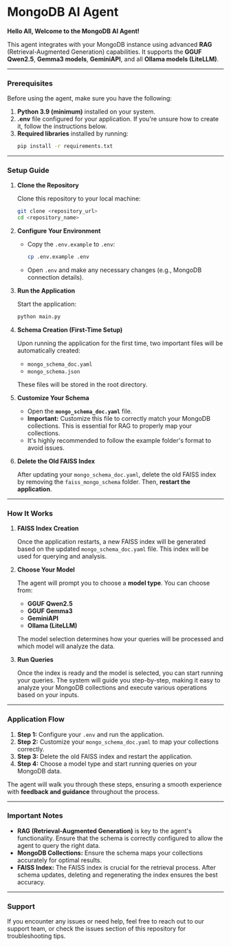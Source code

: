 # MongoDB AI Agent

**Hello All, Welcome to the MongoDB AI Agent!**

This agent integrates with your MongoDB instance using advanced **RAG** (Retrieval-Augmented Generation) capabilities. It supports the **GGUF Qwen2.5**, **Gemma3 models**, **GeminiAPI**, and all **Ollama models (LiteLLM)**.

---

### Prerequisites

Before using the agent, make sure you have the following:

1. **Python 3.9 (minimum)** installed on your system.
2. **.env** file configured for your application. If you're unsure how to create it, follow the instructions below.
3. **Required libraries** installed by running:  
   ```bash
   pip install -r requirements.txt
   ```

---

### Setup Guide

1. **Clone the Repository**

   Clone this repository to your local machine:
   ```bash
   git clone <repository_url>
   cd <repository_name>
   ```

2. **Configure Your Environment**

   - Copy the `.env.example` to `.env`:
     ```bash
     cp .env.example .env
     ```

   - Open `.env` and make any necessary changes (e.g., MongoDB connection details).

3. **Run the Application**

   Start the application:
   ```bash
   python main.py
   ```

4. **Schema Creation (First-Time Setup)**

   Upon running the application for the first time, two important files will be automatically created:
   - `mongo_schema_doc.yaml`
   - `mongo_schema.json`

   These files will be stored in the root directory.

5. **Customize Your Schema**

   - Open the **`mongo_schema_doc.yaml`** file.
   - **Important:** Customize this file to correctly match your MongoDB collections. This is essential for RAG to properly map your collections.
   - It's highly recommended to follow the example folder's format to avoid issues.

6. **Delete the Old FAISS Index**

   After updating your `mongo_schema_doc.yaml`, delete the old FAISS index by removing the `faiss_mongo_schema` folder. Then, **restart the application**.

---

### How It Works

1. **FAISS Index Creation**

   Once the application restarts, a new FAISS index will be generated based on the updated `mongo_schema_doc.yaml` file. This index will be used for querying and analysis.

2. **Choose Your Model**

   The agent will prompt you to choose a **model type**. You can choose from:
   - **GGUF Qwen2.5**
   - **GGUF Gemma3**
   - **GeminiAPI**
   - **Ollama (LiteLLM)**

   The model selection determines how your queries will be processed and which model will analyze the data.

3. **Run Queries**

   Once the index is ready and the model is selected, you can start running your queries. The system will guide you step-by-step, making it easy to analyze your MongoDB collections and execute various operations based on your inputs.

---

### Application Flow

1. **Step 1:** Configure your `.env` and run the application.
2. **Step 2:** Customize your `mongo_schema_doc.yaml` to map your collections correctly.
3. **Step 3:** Delete the old FAISS index and restart the application.
4. **Step 4:** Choose a model type and start running queries on your MongoDB data.

The agent will walk you through these steps, ensuring a smooth experience with **feedback and guidance** throughout the process.

---

### Important Notes

- **RAG (Retrieval-Augmented Generation)** is key to the agent's functionality. Ensure that the schema is correctly configured to allow the agent to query the right data.
- **MongoDB Collections:** Ensure the schema maps your collections accurately for optimal results.
- **FAISS Index:** The FAISS index is crucial for the retrieval process. After schema updates, deleting and regenerating the index ensures the best accuracy.

---

### Support

If you encounter any issues or need help, feel free to reach out to our support team, or check the issues section of this repository for troubleshooting tips.
